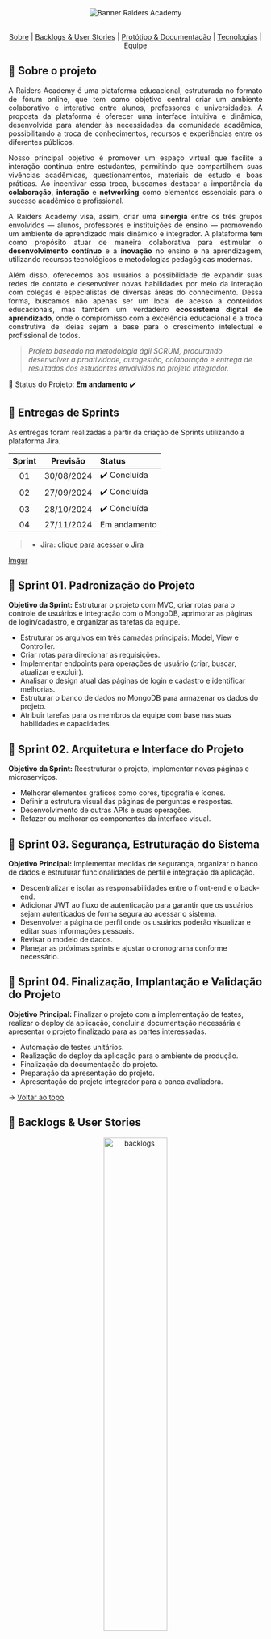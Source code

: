 <div align="center">
    
 <img src="https://i.imgur.com/7rV3s0t.jpg" alt="Banner Raiders Academy">

</div>


<br id="topo">
<p align="center">
    <a href="#sobre">Sobre</a>  |  
    <a href="#backlogs">Backlogs & User Stories</a>  |  
    <a href="#prototipo">Protótipo & Documentação</a>  |  
    <a href="#tecnologias">Tecnologias</a>  |  
    <a href="#equipe">Equipe</a>
</p>

<span id="sobre">

## :bookmark_tabs: Sobre o projeto
<div align="justify">
A Raiders Academy é uma plataforma educacional, estruturada no formato de fórum online, que tem como objetivo central criar um ambiente colaborativo e interativo entre alunos, professores e universidades. A proposta da plataforma é oferecer uma interface intuitiva e dinâmica, desenvolvida para atender às necessidades da comunidade acadêmica, possibilitando a troca de conhecimentos, recursos e experiências entre os diferentes públicos.

Nosso principal objetivo é promover um espaço virtual que facilite a interação contínua entre estudantes, permitindo que compartilhem suas vivências acadêmicas, questionamentos, materiais de estudo e boas práticas. Ao incentivar essa troca, buscamos destacar a importância da **colaboração**, **interação** e **networking** como elementos essenciais para o sucesso acadêmico e profissional.

A Raiders Academy visa, assim, criar uma **sinergia** entre os três grupos envolvidos — alunos, professores e instituições de ensino — promovendo um ambiente de aprendizado mais dinâmico e integrador. A plataforma tem como propósito atuar de maneira colaborativa para estimular o **desenvolvimento contínuo** e a **inovação** no ensino e na aprendizagem, utilizando recursos tecnológicos e metodologias pedagógicas modernas.

Além disso, oferecemos aos usuários a possibilidade de expandir suas redes de contato e desenvolver novas habilidades por meio da interação com colegas e especialistas de diversas áreas do conhecimento. Dessa forma, buscamos não apenas ser um local de acesso a conteúdos educacionais, mas também um verdadeiro **ecossistema digital de aprendizado**, onde o compromisso com a excelência educacional e a troca construtiva de ideias sejam a base para o crescimento intelectual e profissional de todos.
</div>

> _Projeto baseado na metodologia ágil SCRUM, procurando desenvolver a proatividade, autogestão, colaboração e entrega de resultados dos estudantes envolvidos no projeto integrador._

:pushpin: Status do Projeto: **Em andamento** :heavy_check_mark:

## 🏁 Entregas de Sprints
As entregas foram realizadas a partir da criação de Sprints utilizando a plataforma Jira.

| Sprint | Previsão | Status |
|:--:|:----------:|:----------------|
| 01 | 30/08/2024 | ✔️ Concluída    |
| 02 | 27/09/2024 | ✔️ Concluída    |
| 03 | 28/10/2024 | ✔️ Concluída    |
| 04 | 27/11/2024 |     Em andamento |

>    - **Jira:** [clique para acessar o Jira](https://lucassantosgomes02-1730328942110.atlassian.net/jira/software/projects/SCRUM/boards/1/timeline)


[Imgur](https://imgur.com/i0sQ2cQ)

## 🏁 Sprint 01. Padronização do Projeto

**Objetivo da Sprint:** Estruturar o projeto com MVC, criar rotas para o controle de usuários e integração com o MongoDB, aprimorar as páginas de login/cadastro, e organizar as tarefas da equipe.

- Estruturar os arquivos em três camadas principais: Model, View e Controller.
- Criar rotas para direcionar as requisições.
- Implementar endpoints para operações de usuário (criar, buscar, atualizar e excluir).
- Analisar o design atual das páginas de login e cadastro e identificar melhorias.
- Estruturar o banco de dados no MongoDB para armazenar os dados do projeto.
- Atribuir tarefas para os membros da equipe com base nas suas habilidades e capacidades.


## 🏁 Sprint 02. Arquitetura e Interface do Projeto

**Objetivo da Sprint:** Reestruturar o projeto, implementar novas páginas e microserviços.

- Melhorar elementos gráficos como cores, tipografia e ícones.
- Definir a estrutura visual das páginas de perguntas e respostas.
- Desenvolvimento de outras APIs e suas operações.
- Refazer ou melhorar os componentes da interface visual.

## 🏁 Sprint 03. Segurança, Estruturação do Sistema

**Objetivo Principal:** Implementar medidas de segurança, organizar o banco de dados e estruturar funcionalidades de perfil e integração da aplicação.

- Descentralizar e isolar as responsabilidades entre o front-end e o back-end.
- Adicionar JWT ao fluxo de autenticação para garantir que os usuários sejam autenticados de forma segura ao acessar o sistema.
- Desenvolver a página de perfil onde os usuários poderão visualizar e editar suas informações pessoais.
- Revisar o modelo de dados.
- Planejar as próximas sprints e ajustar o cronograma conforme necessário.

## 🏁 Sprint 04. Finalização, Implantação e Validação do Projeto

**Objetivo Principal:** Finalizar o projeto com a implementação de testes, realizar o deploy da aplicação, concluir a documentação necessária e apresentar o projeto finalizado para as partes interessadas.

- Automação de testes unitários.
- Realização do deploy da aplicação para o ambiente de produção.
- Finalização da documentação do projeto.
- Preparação da apresentação do projeto.
- Apresentação do projeto integrador para a banca avaliadora.

→ [Voltar ao topo](#topo)

## :dart: Backlogs & User Stories
<span id="backlogs">
<div align="center">
<img src="https://i.ibb.co/yQ62mLJ/1.png" alt="backlogs" width=50%></a>
<img src="https://i.ibb.co/QfMm5b2/2.png" alt="backlogs" width=50%></a>
<img src="https://i.ibb.co/Hq1s96S/14.png" alt="14" width=50%></a>
</div>

> 🔗 - **Jira:** [clique para acessar o Jira](https://lucassantosgomes02-1730328942110.atlassian.net/jira/software/projects/SCRUM/boards/1/timeline)
</div>

→ [Voltar ao topo](#topo)

<span id="prototipo">

## :desktop_computer: Protótipo & Documentação
    
Por conta da arquitetura orientada a microsserviços adotada neste projeto, houve a descentralização de responsabilidades entre o front-end e o back-end, garantindo que as funcionalidades fossem integradas a partir do consumo das APIs disponíveis, onde a documentação de microsserviços, um dos requisitos não funcionais desejados para o projeto, foi aplicada durante o desenvolvimento do projeto, utilizando ferramentas como o Swagger, mapeando os endpoints das API criadas no projeto.
Para outras documentações do projeto foram condensadas em arquivo PDF.
    
> 🔗 **Links gerais** <br>
>    - **Frontend:** [clique para acessar o front-end](https://github.com/evllinlima/RaidersAcademy-frontend/tree/main/raider-acad)
>    - **Backend:** [clique para acessar o back-end](https://github.com/evllinlima/RaidersAcademy-backend)
>    - **Jira:** [clique para acessar o Jira](https://lucassantosgomes02-1730328942110.atlassian.net/jira/software/projects/SCRUM/boards/1/timeline)
>    - **Documentação:** [clique para acessar o PDF](https://github.com/evllinlima/RaidersAcademy-frontend/blob/main/raider-acad/RaidersAcademyDocs.docx)
>    - **Apresentação:** [clique para acessar a apresentação do projeto](https://github.com/evllinlima/RaidersAcademy-frontend/blob/main/raider-acad/RaidersApresentacao.pdf)


→ [Voltar ao topo](#topo)

<span id="tecnologias">

## 🛠️ Tecnologias

As seguintes ferramentas, linguagens, bibliotecas e tecnologias foram usadas na construção do projeto interdisciplinar:

<img src="https://img.shields.io/badge/Figma-CED4DA?style=for-the-badge&logo=figma&logoColor=DC143C" alt="Figma"/> 
<img src="https://img.shields.io/badge/TypeScript-CED4DA?style=for-the-badge&logo=typescript&logoColor=007ACC" alt="Typescript"/>
<img src="https://img.shields.io/badge/HTML5-CED4DA?style=for-the-badge&logo=html5&logoColor=E34F26" alt="HTML"/> 
<img src="https://img.shields.io/badge/CSS3-CED4DA?style=for-the-badge&logo=css3&logoColor=1572B6" alt="CSS"/> 	
<img src="https://img.shields.io/badge/Node.js-CED4DA?style=for-the-badge&logo=nodedotjs&logoColor=339933" alt="Node"/>
<img src="https://img.shields.io/badge/javascript-CED4DA?style=for-the-badge&logo=javascript&logoColor=DC143C" alt="JavaScript"/><br>
<img src="https://img.shields.io/badge/MongoDB-CED4DA?style=for-the-badge&logo=mongodb&logoColor=4EA94B" alt="MongoDB"/>
<img src="https://img.shields.io/badge/VS_Code-CED4DA?style=for-the-badge&logo=visual%20studio%20code&logoColor=0078D4" alt="VS Code"/> 
<img src="https://img.shields.io/badge/GitHub-CED4DA?style=for-the-badge&logo=github&logoColor=20232A" alt="GitHub"/>
<img src="https://img.shields.io/badge/Vercel-CED4DA?style=for-the-badge&logo=vercel&logoColor=DC143C" alt="Vercel"/>
    
→ [Voltar ao topo](#topo)

<span id="equipe">

## :busts_in_silhouette: Equipe

| Função          | Membro                   |  Conecte-se                  |
|-----------------|--------------------------|----------------------------------------------------------------------------------------------------------------------|
|   Product Owner | Évellin de Lima Jacinto  | [![GitHub Badge](https://img.shields.io/badge/GitHub-000000?style=flat&logo=github)](https://github.com/evllinlima)  |
|   Dev Team      | Gabriel Henrique Joia    | [![GitHub Badge](https://img.shields.io/badge/GitHub-000000?style=flat&logo=github)](https://github.com/GabrielHJoia)|
|   Scrum Master  | João Alberto Pivetta     | [![GitHub Badge](https://img.shields.io/badge/GitHub-000000?style=flat&logo=github)](https://github.com/joaopivetta) |
|   Dev Team      | Lucas Santo Gomes        | [![GitHub Badge](https://img.shields.io/badge/GitHub-000000?style=flat&logo=github)](https://github.com/lucassantosgomes02) |

→ [Voltar ao topo](#topo)

